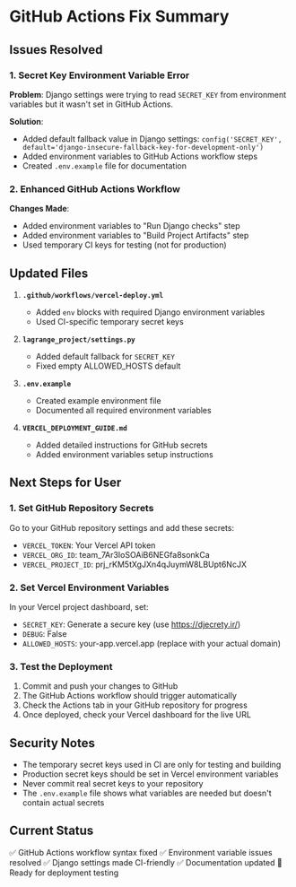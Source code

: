 # GitHub Actions Fix Summary

## Issues Resolved

### 1. Secret Key Environment Variable Error
**Problem**: Django settings were trying to read `SECRET_KEY` from environment variables but it wasn't set in GitHub Actions.

**Solution**: 
- Added default fallback value in Django settings: `config('SECRET_KEY', default='django-insecure-fallback-key-for-development-only')`
- Added environment variables to GitHub Actions workflow steps
- Created `.env.example` file for documentation

### 2. Enhanced GitHub Actions Workflow
**Changes Made**:
- Added environment variables to "Run Django checks" step
- Added environment variables to "Build Project Artifacts" step
- Used temporary CI keys for testing (not for production)

## Updated Files

1. **`.github/workflows/vercel-deploy.yml`**
   - Added `env` blocks with required Django environment variables
   - Used CI-specific temporary secret keys

2. **`lagrange_project/settings.py`**
   - Added default fallback for `SECRET_KEY`
   - Fixed empty ALLOWED_HOSTS default

3. **`.env.example`**
   - Created example environment file
   - Documented all required environment variables

4. **`VERCEL_DEPLOYMENT_GUIDE.md`**
   - Added detailed instructions for GitHub secrets
   - Added environment variables setup instructions

## Next Steps for User

### 1. Set GitHub Repository Secrets
Go to your GitHub repository settings and add these secrets:
- `VERCEL_TOKEN`: Your Vercel API token
- `VERCEL_ORG_ID`: team_7Ar3IoSOAiB6NEGfa8sonkCa
- `VERCEL_PROJECT_ID`: prj_rKM5tXgJXn4qJuymW8LBUpt6NcJX

### 2. Set Vercel Environment Variables
In your Vercel project dashboard, set:
- `SECRET_KEY`: Generate a secure key (use https://djecrety.ir/)
- `DEBUG`: False
- `ALLOWED_HOSTS`: your-app.vercel.app (replace with your actual domain)

### 3. Test the Deployment
1. Commit and push your changes to GitHub
2. The GitHub Actions workflow should trigger automatically
3. Check the Actions tab in your GitHub repository for progress
4. Once deployed, check your Vercel dashboard for the live URL

## Security Notes

- The temporary secret keys used in CI are only for testing and building
- Production secret keys should be set in Vercel environment variables
- Never commit real secret keys to your repository
- The `.env.example` file shows what variables are needed but doesn't contain actual secrets

## Current Status

✅ GitHub Actions workflow syntax fixed
✅ Environment variable issues resolved
✅ Django settings made CI-friendly
✅ Documentation updated
🔄 Ready for deployment testing
